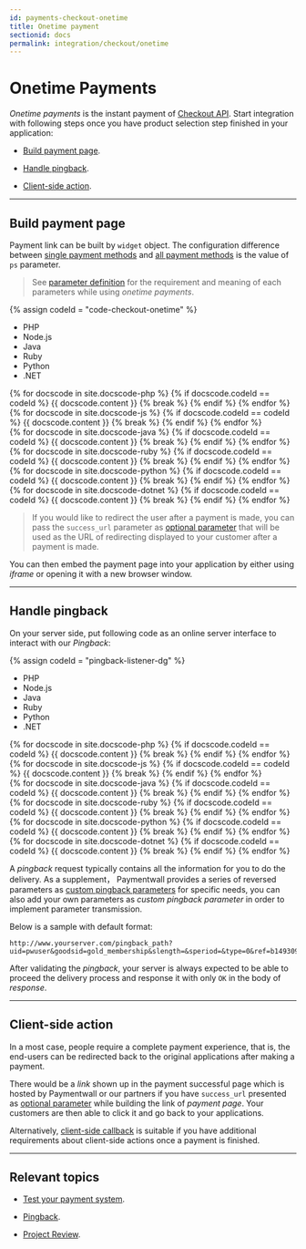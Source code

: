 ```yaml
---
id: payments-checkout-onetime
title: Onetime payment
sectionid: docs
permalink: integration/checkout/onetime
---
```


# Onetime Payments

*Onetime payments* is the instant payment of [Checkout API](/integration/checkout-home). Start integration with following steps once you have product selection step finished in your application:

* [Build payment page](#build-payment-page).

* [Handle pingback](#handle-pingback).

* [Client-side action](#client-side-action).

***

## Build payment page

Payment link can be built by ```widget``` object. The configuration difference between [single payment methods](/integration/checkout-home#checkout-api-uni) and [all payment methods](/integration/checkout-home#checkout-api-multi) is the value of ```ps``` parameter.

> See [parameter definition](/apis#section-checkout-onetime) for the requirement and meaning of each parameters while using *onetime payments*.

{% assign codeId = "code-checkout-onetime" %}
<div class="docs-code" id="{{ codeId }}">
  <ul class="docs-code-tabs">
    <li>
      <a class="docs-code-tabs__tab is-active" lang="php">PHP</a>
    </li>
    <li>
      <a class="docs-code-tabs__tab" lang="js">Node.js</a>
    </li>
    <li>
      <a class="docs-code-tabs__tab" lang="java">Java</a>
    </li>
    <li>
      <a class="docs-code-tabs__tab" lang="ruby">Ruby</a>
    </li>
    <li>
      <a class="docs-code-tabs__tab" lang="python">Python</a>
    </li>
    <li>
      <a class="docs-code-tabs__tab" lang="dotnet">.NET</a>
    </li>
  </ul>
  <div class="docs-code-tabs__body js-lang-php is-active">
    {% for docscode in site.docscode-php %}
    {% if docscode.codeId == codeId %}
    {{ docscode.content }}
    {% break %}
    {% endif %}
    {% endfor %}
  </div>
  <div class="docs-code-tabs__body js-lang-js">
    {% for docscode in site.docscode-js %}
    {% if docscode.codeId == codeId %}
    {{ docscode.content }}
    {% break %}
    {% endif %}
    {% endfor %}
  </div>
  <div class="docs-code-tabs__body js-lang-java">
    {% for docscode in site.docscode-java %}
    {% if docscode.codeId == codeId %}
    {{ docscode.content }}
    {% break %}
    {% endif %}
    {% endfor %}
  </div>
  <div class="docs-code-tabs__body js-lang-ruby">
    {% for docscode in site.docscode-ruby %}
    {% if docscode.codeId == codeId %}
    {{ docscode.content }}
    {% break %}
    {% endif %}
    {% endfor %}
  </div>
  <div class="docs-code-tabs__body js-lang-python">
    {% for docscode in site.docscode-python %}
    {% if docscode.codeId == codeId %}
    {{ docscode.content }}
    {% break %}
    {% endif %}
    {% endfor %}
  </div>
  <div class="docs-code-tabs__body js-lang-dotnet">
    {% for docscode in site.docscode-dotnet %}
    {% if docscode.codeId == codeId %}
    {{ docscode.content }}
    {% break %}
    {% endif %}
    {% endfor %}
  </div>
</div>

> If you would like to redirect the user after a payment is made, you can pass the ```success_url``` parameter as [optional parameter](/apis#section-checkout-optional_parameter) that will be used as the URL of redirecting displayed to your customer after a payment is made.

You can then embed the payment page into your application by either using *iframe* or opening it with a new browser window.

***

## Handle pingback

On your server side, put following code as an online server interface to interact with our *Pingback*:

{% assign codeId = "pingback-listener-dg" %}
<div class="docs-code" id="{{ codeId }}">
  <ul class="docs-code-tabs">
    <li>
      <a class="docs-code-tabs__tab is-active" lang="php">PHP</a>
    </li>
    <li>
      <a class="docs-code-tabs__tab" lang="js">Node.js</a>
    </li>
    <li>
      <a class="docs-code-tabs__tab" lang="java">Java</a>
    </li>
    <li>
      <a class="docs-code-tabs__tab" lang="ruby">Ruby</a>
    </li>
    <li>
      <a class="docs-code-tabs__tab" lang="python">Python</a>
    </li>
    <li>
      <a class="docs-code-tabs__tab" lang="dotnet">.NET</a>
    </li>
  </ul>
  <div class="docs-code-tabs__body js-lang-php is-active">
    {% for docscode in site.docscode-php %}
    {% if docscode.codeId == codeId %}
    {{ docscode.content }}
    {% break %}
    {% endif %}
    {% endfor %}
  </div>
  <div class="docs-code-tabs__body js-lang-js">
    {% for docscode in site.docscode-js %}
    {% if docscode.codeId == codeId %}
    {{ docscode.content }}
    {% break %}
    {% endif %}
    {% endfor %}
  </div>
  <div class="docs-code-tabs__body js-lang-java">
    {% for docscode in site.docscode-java %}
    {% if docscode.codeId == codeId %}
    {{ docscode.content }}
    {% break %}
    {% endif %}
    {% endfor %}
  </div>
  <div class="docs-code-tabs__body js-lang-ruby">
    {% for docscode in site.docscode-ruby %}
    {% if docscode.codeId == codeId %}
    {{ docscode.content }}
    {% break %}
    {% endif %}
    {% endfor %}
  </div>
  <div class="docs-code-tabs__body js-lang-python">
    {% for docscode in site.docscode-python %}
    {% if docscode.codeId == codeId %}
    {{ docscode.content }}
    {% break %}
    {% endif %}
    {% endfor %}
  </div>
  <div class="docs-code-tabs__body js-lang-dotnet">
    {% for docscode in site.docscode-dotnet %}
    {% if docscode.codeId == codeId %}
    {{ docscode.content }}
    {% break %}
    {% endif %}
    {% endfor %}
  </div>
</div>

A *pingback* request typically contains all the information for you to do the delivery. As a supplement， Paymentwall provides a series of reversed parameters as [custom pingback parameters](/reference/pingback/custom-parameter) for specific needs, you can also add your own parameters as *custom pingback parameter* in order to implement parameter transmission.

Below is a sample with default format:

```
http://www.yourserver.com/pingback_path?uid=pwuser&goodsid=gold_membership&slength=&speriod=&type=0&ref=b1493096790&sign_version=2&sig=d94b23ba8585f29978706dd1b153ead9
```

After validating the *pingback*, your server is always expected to be able to proceed the delivery process and response it with only ```OK``` in the body of *response*.

***

## Client-side action

In a most case, people require a complete payment experience, that is, the end-users can be redirected back to the original applications after making a payment. 

There would be a *link* shown up in the payment successful page which is hosted by Paymentwall or our partners if you have ```success_url``` presented as [optional parameter](/apis#section-checkout-optional_parameter) while building the link of *payment page*. Your customers are then able to click it and go back to your applications.

Alternatively, [client-side callback](/reference/client-side-callback) is suitable if you have additional requirements about client-side actions once a payment is finished.

***

## Relevant topics

* [Test your payment system](/sandbox/test-payment).

* [Pingback](/reference/pingback-home).

* [Project Review](/guides/review-home).